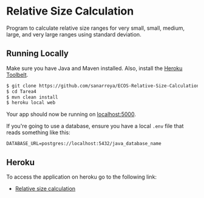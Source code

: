 # Relative Size Calculation

Program to calculate relative size ranges for very small, small, medium, large, and very large ranges using standard deviation.

## Running Locally

Make sure you have Java and Maven installed.  Also, install the [Heroku Toolbelt](https://toolbelt.heroku.com/).

```sh
$ git clone https://github.com/sanarroya/ECOS-Relative-Size-Calculation.git
$ cd Tarea4
$ mvn clean install
$ heroku local web
```

Your app should now be running on [localhost:5000](http://localhost:5000/).

If you're going to use a database, ensure you have a local `.env` file that reads something like this:

```
DATABASE_URL=postgres://localhost:5432/java_database_name
```

## Heroku

To access the application on heroku go to the following link:

- [Relative size calculation](https://hidden-brook-36984.herokuapp.com/calculateRelativeSizeValues)
